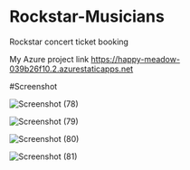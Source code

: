 # Rockstar-Musicians
Rockstar concert ticket booking

My Azure project link
https://happy-meadow-039b26f10.2.azurestaticapps.net

#Screenshot

![Screenshot (78)](https://user-images.githubusercontent.com/86297145/218107899-d99e4f91-d446-4e7c-8e9c-3326505714cb.png)

![Screenshot (79)](https://user-images.githubusercontent.com/86297145/218108017-cc88d501-f92c-44a5-8bd7-45c275392d7b.png)

![Screenshot (80)](https://user-images.githubusercontent.com/86297145/218108101-47be20d7-c84d-4d88-b123-96cd5ec343bf.png)

![Screenshot (81)](https://user-images.githubusercontent.com/86297145/218108207-03c441a9-d87f-4330-85e1-918b640093b0.png)
